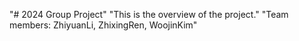 "# 2024 Group Project" 
"This is the overview of the project." 
"Team members: ZhiyuanLi, ZhixingRen, WoojinKim" 

